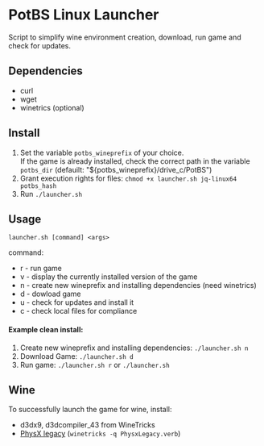 
# PotBS Linux Launcher
Script to simplify wine environment creation, download, run game and check for updates.

## Dependencies
 - curl 
 - wget
 - winetrics (optional)

## Install
1. Set the variable `potbs_wineprefix` of your choice.  
    If the game is already installed, check the correct path in the variable `potbs_dir` (defauilt: "${potbs_wineprefix}/drive_c/PotBS")
2. Grant execution rights for files: `chmod +x launcher.sh jq-linux64 potbs_hash`
3. Run `./launcher.sh`


## Usage
    launcher.sh [command] <args>
command:
 - r  - run game
 - v  - display the currently installed version of the game
 - n  - create new wineprefix and installing dependencies (need winetrics)
 - d  - dowload game
 - u  - check for updates and install it
 - c  - check local files for compliance

#### Example clean install:
1. Create new wineprefix and installing dependencies: `./launcher.sh n`
2. Download Game: `./launcher.sh d`
3. Run game: `./launcher.sh r` or `./launcher.sh`

## Wine
To successfully launch the game for wine, install:
 - d3dx9, d3dcompiler_43 from WineTricks
 - [PhysX legacy](https://www.nvidia.com/en-us/drivers/physx/physx-9-13-0604-legacy-driver/) (`winetricks -q PhysxLegacy.verb`)
